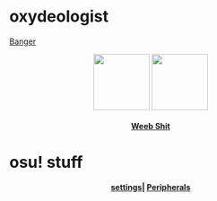 # oxydeologist
<a href="https://www.youtube.com/watch?v=9qRBOqfTTCQ">Banger</a>
<p align="center">
  <a href="https://twitter.com/yabaiokushii">
  <img src="https://i.imgur.com/PUQ5uWf.png" 
       width="100" 
       height="100"></a>
  <a href="https://osu.ppy.sh/u/oxydeologist">
  <img src="https://i.imgur.com/79GpYI7.png"  
       width="100" 
       height="100"></a>
  <br></br>
  <b><a href="https://myanimelist.net/profile/oxydeologist">Weeb Shit</a>
  </p>
  
   # osu! stuff
  <p align="center">
  <a href="settings.md">settings</a>|
  <a href="specs.md">Peripherals</a> 
</p>

